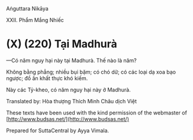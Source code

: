  

Aṅguttara Nikāya

XXII. Phẩm Mắng Nhiếc

# (X) (220) Tại Madhurà

—Có năm nguy hại này tại Madhurà. Thế nào là năm?

Không bằng phẳng; nhiều bụi bặm; có chó dữ; có các loại dạ xoa bạo ngược; đồ ăn khất thực khó kiếm.

Này các Tỷ-kheo, có năm nguy hại này ở Madhurà.

Translated by: Hòa thượng Thích Minh Châu dịch Việt

These texts have been used with the kind permission of the webmaster of [http://www.budsas.net/](http://www.budsas.net/)

Prepared for SuttaCentral by Ayya Vimala.